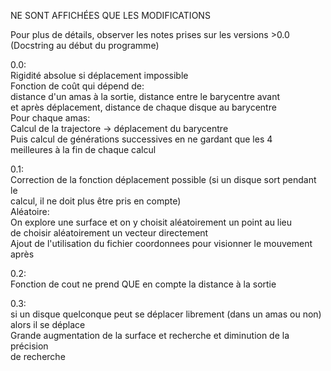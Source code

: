 NE SONT AFFICHÉES QUE LES MODIFICATIONS  
  
Pour plus de détails, observer les notes prises sur les versions >0.0  
(Docstring au début du programme)  
  
0.0:  
	Rigidité absolue si déplacement impossible  
	Fonction de coût qui dépend de:  
		distance d'un amas à la sortie, distance entre le barycentre avant  
		et après déplacement, distance de chaque disque au barycentre  
	Pour chaque amas:  
		Calcul de la trajectore -> déplacement du barycentre  
		Puis calcul de générations successives en ne gardant que les 4  
		meilleures à la fin de chaque calcul  

0.1:  
	Correction de la fonction déplacement possible (si un disque sort pendant le  
	calcul, il ne doit plus être pris en compte)  
	Aléatoire:  
		On explore une surface et on y choisit aléatoirement un point au lieu  
		de choisir aléatoirement un vecteur directement  
	Ajout de l'utilisation du fichier coordonnees pour visionner le mouvement après  
  
0.2:  
	Fonction de cout ne prend QUE en compte la distance à la sortie  
  
0.3:  
	si un disque quelconque peut se déplacer librement (dans un amas ou non)  
	alors il se déplace  
	Grande augmentation de la surface et recherche et diminution de la précision  
	de recherche  
